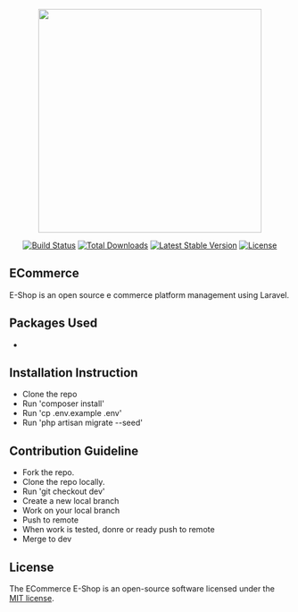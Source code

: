 <p align="center"><img src="https://res.cloudinary.com/dtfbvvkyp/image/upload/v1566331377/laravel-logolockup-cmyk-red.svg" width="400"></p>

<p align="center">
<a href="https://travis-ci.org/laravel/framework"><img src="https://travis-ci.org/laravel/framework.svg" alt="Build Status"></a>
<a href="https://packagist.org/packages/laravel/framework"><img src="https://poser.pugx.org/laravel/framework/d/total.svg" alt="Total Downloads"></a>
<a href="https://packagist.org/packages/laravel/framework"><img src="https://poser.pugx.org/laravel/framework/v/stable.svg" alt="Latest Stable Version"></a>
<a href="https://packagist.org/packages/laravel/framework"><img src="https://poser.pugx.org/laravel/framework/license.svg" alt="License"></a>
</p>

## ECommerce

E-Shop is an open source e commerce platform management using Laravel.

## Packages Used
- 
## Installation Instruction
- Clone the repo
- Run 'composer install'
- Run 'cp .env.example .env'
- Run 'php artisan migrate --seed'

## Contribution Guideline
- Fork the repo.
- Clone the repo locally.
- Run 'git checkout dev'
- Create a new local branch
- Work on your local branch
- Push to remote
- When work is tested, donre or ready push to remote
- Merge to dev
## License

The ECommerce E-Shop is an open-source software licensed under the [MIT license](https://opensource.org/licenses/MIT).
